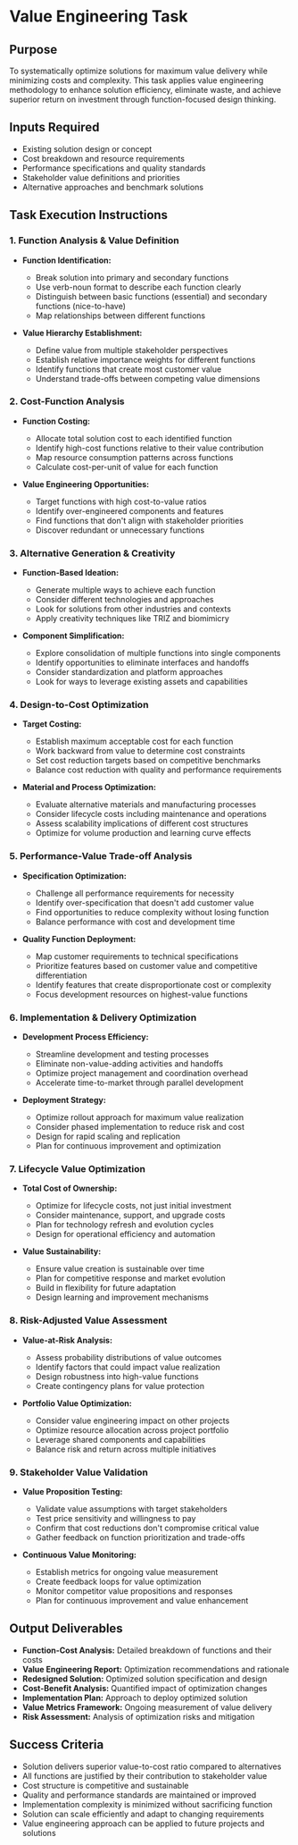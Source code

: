 # Value Engineering Task

## Purpose

To systematically optimize solutions for maximum value delivery while minimizing costs and complexity. This task applies value engineering methodology to enhance solution efficiency, eliminate waste, and achieve superior return on investment through function-focused design thinking.

## Inputs Required

- Existing solution design or concept
- Cost breakdown and resource requirements
- Performance specifications and quality standards
- Stakeholder value definitions and priorities
- Alternative approaches and benchmark solutions

## Task Execution Instructions

### 1. Function Analysis & Value Definition

- **Function Identification:**
  - Break solution into primary and secondary functions
  - Use verb-noun format to describe each function clearly
  - Distinguish between basic functions (essential) and secondary functions (nice-to-have)
  - Map relationships between different functions

- **Value Hierarchy Establishment:**
  - Define value from multiple stakeholder perspectives
  - Establish relative importance weights for different functions
  - Identify functions that create most customer value
  - Understand trade-offs between competing value dimensions

### 2. Cost-Function Analysis

- **Function Costing:**
  - Allocate total solution cost to each identified function
  - Identify high-cost functions relative to their value contribution
  - Map resource consumption patterns across functions
  - Calculate cost-per-unit of value for each function

- **Value Engineering Opportunities:**
  - Target functions with high cost-to-value ratios
  - Identify over-engineered components and features
  - Find functions that don't align with stakeholder priorities
  - Discover redundant or unnecessary functions

### 3. Alternative Generation & Creativity

- **Function-Based Ideation:**
  - Generate multiple ways to achieve each function
  - Consider different technologies and approaches
  - Look for solutions from other industries and contexts
  - Apply creativity techniques like TRIZ and biomimicry

- **Component Simplification:**
  - Explore consolidation of multiple functions into single components
  - Identify opportunities to eliminate interfaces and handoffs
  - Consider standardization and platform approaches
  - Look for ways to leverage existing assets and capabilities

### 4. Design-to-Cost Optimization

- **Target Costing:**
  - Establish maximum acceptable cost for each function
  - Work backward from value to determine cost constraints
  - Set cost reduction targets based on competitive benchmarks
  - Balance cost reduction with quality and performance requirements

- **Material and Process Optimization:**
  - Evaluate alternative materials and manufacturing processes
  - Consider lifecycle costs including maintenance and operations
  - Assess scalability implications of different cost structures
  - Optimize for volume production and learning curve effects

### 5. Performance-Value Trade-off Analysis

- **Specification Optimization:**
  - Challenge all performance requirements for necessity
  - Identify over-specification that doesn't add customer value
  - Find opportunities to reduce complexity without losing function
  - Balance performance with cost and development time

- **Quality Function Deployment:**
  - Map customer requirements to technical specifications
  - Prioritize features based on customer value and competitive differentiation
  - Identify features that create disproportionate cost or complexity
  - Focus development resources on highest-value functions

### 6. Implementation & Delivery Optimization

- **Development Process Efficiency:**
  - Streamline development and testing processes
  - Eliminate non-value-adding activities and handoffs
  - Optimize project management and coordination overhead
  - Accelerate time-to-market through parallel development

- **Deployment Strategy:**
  - Optimize rollout approach for maximum value realization
  - Consider phased implementation to reduce risk and cost
  - Design for rapid scaling and replication
  - Plan for continuous improvement and optimization

### 7. Lifecycle Value Optimization

- **Total Cost of Ownership:**
  - Optimize for lifecycle costs, not just initial investment
  - Consider maintenance, support, and upgrade costs
  - Plan for technology refresh and evolution cycles
  - Design for operational efficiency and automation

- **Value Sustainability:**
  - Ensure value creation is sustainable over time
  - Plan for competitive response and market evolution
  - Build in flexibility for future adaptation
  - Design learning and improvement mechanisms

### 8. Risk-Adjusted Value Assessment

- **Value-at-Risk Analysis:**
  - Assess probability distributions of value outcomes
  - Identify factors that could impact value realization
  - Design robustness into high-value functions
  - Create contingency plans for value protection

- **Portfolio Value Optimization:**
  - Consider value engineering impact on other projects
  - Optimize resource allocation across project portfolio
  - Leverage shared components and capabilities
  - Balance risk and return across multiple initiatives

### 9. Stakeholder Value Validation

- **Value Proposition Testing:**
  - Validate value assumptions with target stakeholders
  - Test price sensitivity and willingness to pay
  - Confirm that cost reductions don't compromise critical value
  - Gather feedback on function prioritization and trade-offs

- **Continuous Value Monitoring:**
  - Establish metrics for ongoing value measurement
  - Create feedback loops for value optimization
  - Monitor competitor value propositions and responses
  - Plan for continuous improvement and value enhancement

## Output Deliverables

- **Function-Cost Analysis:** Detailed breakdown of functions and their costs
- **Value Engineering Report:** Optimization recommendations and rationale
- **Redesigned Solution:** Optimized solution specification and design
- **Cost-Benefit Analysis:** Quantified impact of optimization changes
- **Implementation Plan:** Approach to deploy optimized solution
- **Value Metrics Framework:** Ongoing measurement of value delivery
- **Risk Assessment:** Analysis of optimization risks and mitigation

## Success Criteria

- Solution delivers superior value-to-cost ratio compared to alternatives
- All functions are justified by their contribution to stakeholder value
- Cost structure is competitive and sustainable
- Quality and performance standards are maintained or improved
- Implementation complexity is minimized without sacrificing function
- Solution can scale efficiently and adapt to changing requirements
- Value engineering approach can be applied to future projects and solutions
